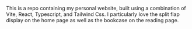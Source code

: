 This is a repo containing my personal website, built using a combination of Vite, React, Typescript, and Tailwind Css. I particularly love the split flap display on the home page as well as the bookcase on the reading page.